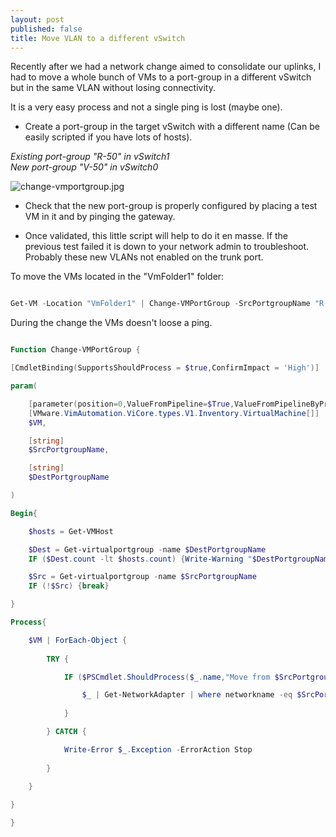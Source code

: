 ```yaml
---
layout: post
published: false
title: Move VLAN to a different vSwitch
---
```

Recently after we had a network change aimed to consolidate our uplinks, I had to move a whole bunch of VMs to a port-group in a different vSwitch but in the same VLAN without losing connectivity.

It is a very easy process and not a single ping is lost (maybe one).

- Create a port-group in the target vSwitch with a different name (Can be easily scripted if you have lots of hosts).

_Existing port-group "R-50" in vSwitch1  
New port-group "V-50" in vSwitch0_

![change-vmportgroup.jpg]({{site.baseurl}}/img/change-vmportgroup.jpg)

- Check that the new port-group is properly configured by placing a test VM in it and by pinging the gateway.

- Once validated, this little script will help to do it en masse. If the previous test failed it is down to your network admin to troubleshoot. Probably these new VLANs not enabled on the trunk port.

To move the VMs located in the "VmFolder1" folder:

```Powershell

Get-VM -Location "VmFolder1" | Change-VMPortGroup -SrcPortgroupName "R-50" -DestPortgroupName "V-50"

```

During the change the VMs doesn't loose a ping.

```Powershell

Function Change-VMPortGroup {

[CmdletBinding(SupportsShouldProcess = $true,ConfirmImpact = 'High')] 

param(

    [parameter(position=0,ValueFromPipeline=$True,ValueFromPipelineByPropertyname=$True)]
    [VMware.VimAutomation.ViCore.types.V1.Inventory.VirtualMachine[]]
    $VM,

    [string]
    $SrcPortgroupName,

    [string]
    $DestPortgroupName

)

Begin{

    $hosts = Get-VMHost

    $Dest = Get-virtualportgroup -name $DestPortgroupName
    IF ($Dest.count -lt $hosts.count) {Write-Warning "$DestPortgroupName not present on all the hosts"} ELSEIF (!$Dest) {break}

    $Src = Get-virtualportgroup -name $SrcPortgroupName
    IF (!$Src) {break}

}

Process{

    $VM | ForEach-Object {
        
        TRY {

            IF ($PSCmdlet.ShouldProcess($_.name,"Move from $SrcPortgroupName to $DestPortgroupName")) {

                $_ | Get-NetworkAdapter | where networkname -eq $SrcPortgroupName | Set-NetworkAdapter -NetworkName $DestPortgroupName -Confirm:$false
        
            }

        } CATCH {

            Write-Error $_.Exception -ErrorAction Stop
            
        }

    }
    
}

}

```
